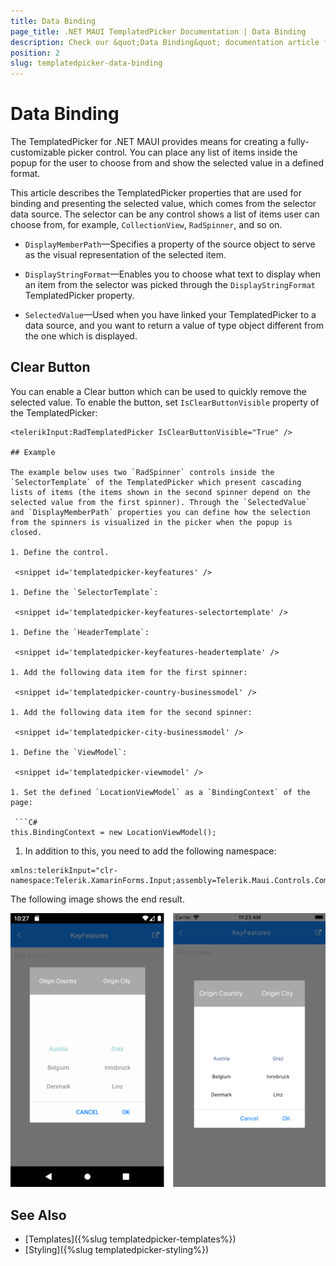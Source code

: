 ```yaml
---
title: Data Binding
page_title: .NET MAUI TemplatedPicker Documentation | Data Binding
description: Check our &quot;Data Binding&quot; documentation article for Telerik TemplatedPicker for .NET MAUI.
position: 2
slug: templatedpicker-data-binding
---
```


# Data Binding

The TemplatedPicker for .NET MAUI provides means for creating a fully-customizable picker control. You can place any list of items inside the popup for the user to choose from and show the selected value in a defined format.

This article describes the TemplatedPicker properties that are used for binding and presenting the selected value, which comes from the selector data source. The selector can be any control shows a list of items user can choose from, for example, `CollectionView`, `RadSpinner`, and so on.

* `DisplayMemberPath`&mdash;Specifies a property of the source object to serve as the visual representation of the selected item.

* `DisplayStringFormat`&mdash;Enables you to choose what text to display when an item from the selector was picked through the `DisplayStringFormat` TemplatedPicker property.

* `SelectedValue`&mdash;Used when you have linked your TemplatedPicker to a data source, and you want to return a value of type object different from the one which is displayed.

## Clear Button

You can enable a Clear button which can be used to quickly remove the selected value. To enable the button, set ``IsClearButtonVisible`` property of the TemplatedPicker:

```XAML
<telerikInput:RadTemplatedPicker IsClearButtonVisible="True" />

## Example

The example below uses two `RadSpinner` controls inside the `SelectorTemplate` of the TemplatedPicker which present cascading lists of items (the items shown in the second spinner depend on the selected value from the first spinner). Through the `SelectedValue` and `DisplayMemberPath` properties you can define how the selection from the spinners is visualized in the picker when the popup is closed.

1. Define the control.

 <snippet id='templatedpicker-keyfeatures' />

1. Define the `SelectorTemplate`:

 <snippet id='templatedpicker-keyfeatures-selectortemplate' />

1. Define the `HeaderTemplate`:

 <snippet id='templatedpicker-keyfeatures-headertemplate' />

1. Add the following data item for the first spinner:

 <snippet id='templatedpicker-country-businessmodel' />

1. Add the following data item for the second spinner:

 <snippet id='templatedpicker-city-businessmodel' />

1. Define the `ViewModel`:

 <snippet id='templatedpicker-viewmodel' />

1. Set the defined `LocationViewModel` as a `BindingContext` of the page:

 ```C#
this.BindingContext = new LocationViewModel();
 ```

1. In addition to this, you need to add the following namespace:

 ```XAML
xmlns:telerikInput="clr-namespace:Telerik.XamarinForms.Input;assembly=Telerik.Maui.Controls.Compatibility"
 ```



The following image shows the end result.

![TemplatedPicker Selected Value](images/templatedpicker_data_binding.png)

## See Also

- [Templates]({%slug templatedpicker-templates%})
- [Styling]({%slug templatedpicker-styling%})

